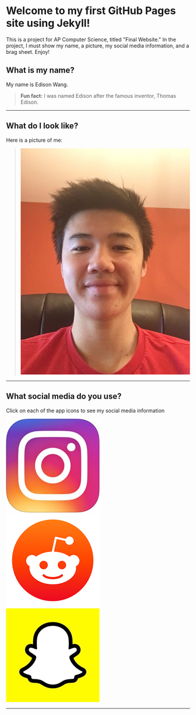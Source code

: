 # Welcome to my first GitHub Pages site using Jekyll!

This is a project for AP Computer Science, titled "Final Website." In the project, I must show my name, a picture, my social media information, and a brag sheet. Enjoy!

## What is my name?

My name is Edison Wang.

> **Fun fact:** I was named Edison after the famous inventor, Thomas Edison.

---

## What do I look like?

Here is a picture of me:

> ![me](images/self-picture.jpg "Hey look, it's me!")

---

## What social media do you use?

Click on each of the app icons to see my social media information

[![instagram](images/instagram-icon.jpg "Instagram")](https://edisonwang03.github.io/APCS-Final-Website/instagram) [![reddit](images/reddit-icon.png "Reddit")](https://edisonwang03.github.io/APCS-Final-Website/reddit) [![snapchat](images/snapchat-icon.jpg "Snapchat")](https://edisonwang03.github.io/APCS-Final-Website/snapchat)

---
